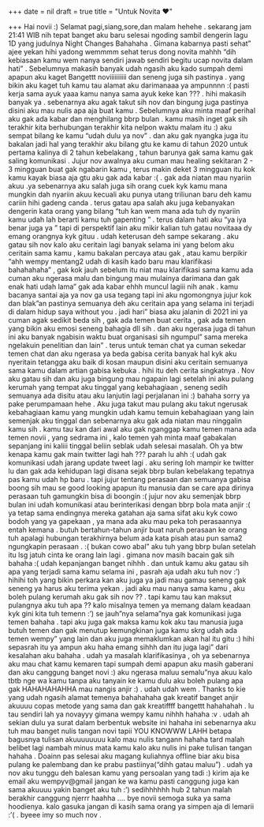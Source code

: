 +++
date = nil
draft = true
title = "Untuk Novita ♥"

+++
Hai novii :) Selamat pagi,siang,sore,dan malam hehehe . sekarang jam 21:41 WIB nih tepat banget aku baru selesai ngoding sambil dengerin lagu 1D yang judulnya Night Changes Bahahaha . Gimana kabarnya pasti sehat” ajee yekan hihi yadong wemmmm sehat terus dong novita mahhh “dih kebiasaan kamu wem nanya sendiri jawab sendiri begitu ucap novita dalam hati” . Sebelumnya makasih banyak udah ngasih aku kado sumpah demi apapun aku kaget Bangettt noviiiiiiiiii dan seneng juga sih pastinya . yang bikin aku kaget tuh kamu tau alamat aku darimanaaa ya ampunnnn :( pasti kerja sama ayuk yaaa kamu nanya sama ayuk keke kan ??? . hihi makasih banyak ya . sebenarnya aku agak takut sih nov dan bingung juga pastinya disini aku mau nulis apa aja buat kamu . Sebelumnya aku minta maaf perihal aku gak ada kabar dan menghilang bbrp bulan . kamu masih inget gak sih terakhir kita berhubungan terakhir kita nelpon waktu malam itu :) aku sempat bilang ke kamu “udah dulu ya nov” . dan aku gak nyangka juga itu bakalan jadi hal yang terakhir aku bilang gtu ke kamu di tahun 2020 untuk pertama kalinya di 2 tahun kebelakang , tahun barunya gak sama kamu gak saling komunikasi . Jujur nov awalnya aku cuman mau healing sekitaran 2 - 3 mingguan buat gak ngabarin kamu , terus makin deket 3 mingguan itu kok kamu kayak biasa aja gtu aku gak ada kabar :( . gak ada niatan mau nyariin akuu .ya sebenarnya aku salah juga sih orang cuek kyk kamu mana mungkin dah nyariin akuu kecuali aku punya utang triliunan baru deh kamu cariin hihi gadeng canda . terus gatau apa salah aku juga kebanyakan dengerin kata orang yang bilang “tuh kan wem mana ada tuh dy nyariin kamu udah lah berarti kamu tuh gapenting ” . terus dalam hati aku “ya iya benar juga ya ” tapi di perspektif lain aku mikir kalian tuh gatau novitaaa dy emang orangnya kyk gituu . udah keterusan deh sampe sekarang . aku gatau sih nov kalo aku ceritain lagi banyak selama ini yang belom aku ceritain sama kamu , kamu bakalan percaya atau gak , atau kamu berpikir “ahh wempy mentang2 udah di kasih kado baru mau klarifikasi bahahahaha” , gak kok jauh sebelum itu niat mau klarifikasi sama kamu ada cuman aku ngerasa malu dan bingung mau mulainya darimana dan gak enak hati udah lama” gak ada kabar ehhh muncul lagiii nih anak . kamu bacanya santai aja ya nov ga usa tegang tapi ini aku ngomongnya jujur kok dan blak”an pastinya semuanya deh aku ceritain apa yang selama ini terjadi di dalam hidup saya without you . jadi hari” biasa aku jalanin di 2021 ini ya cuman agak sedikit beda sih , gak ada temen buat cerita , gak ada temen yang bikin aku emosi seneng bahagia dll sih . dan aku ngerasa juga di tahun ini aku banyak ngabisin waktu buat organisasi sih ngumpul” sama mereka ngelakuin penelitian dan lain” . terus untuk teman chat ya cuman sekedar temen chat dan aku ngerasa ya beda gabisa cerita banyak hal kyk aku nyeritain tetangga aku baik di kosan maupun disini aku ceritain semuanya sama kamu dalam artian gabisa kebuka . hihi itu deh cerita singkatnya . Nov aku gatau sih dan aku juga bingung mau ngapain lagi setelah ini aku pulang kerumah yang tempat aku tinggal yang kebahagiaan , seneng sedih semuanya ada disitu atau aku lanjutin lagi perjalanan ini :) bahaha sorry ya pake perumpamaan hehe . Aku juga takut mau pulang aku takut ngerusak kebahagiaan kamu yang mungkin udah kamu temuin kebahagiaan yang lain semenjak aku tinggal dan sebenarnya aku gak ada niatan mau ninggalin kamu sih . kamu tau kan dari awal aku gak nganggap kamu temen mana ada temen novii , yang sedrama ini , kalo temen yah minta maaf gabakalan sepanjang ini kaliii tinggal beliin seblak udah selesai masalah. Oh ya btw kenapa kamu gak main twitter lagi hah ??? parah lu ahh :( udah gak komunikasi udah jarang update tweet lagi . aku sering loh mampir ke twitter lu dan gak ada kehidupan lagi disana sejak bbrp bulan kebelakang tepatnya pas kamu udah hp baru . tapi jujur tentang perasaan dan semuanya gabisa boong sih mau se good looking apapun itu manusia dan se care apa dirinya perasaan tuh gamungkin bisa di boongin :( jujur nov aku semenjak bbrp bulan ini udah komunikasi atau berinterikasi dengan bbrp bola mata anjir :( ya tetap sama endingnya mereka gatahan aja sama sifat aku kyk cowo bodoh yang ya gapekaan , ya mana ada aku mau peka toh perasaannya entah kemana . butuh bertahun-tahun anjir buat naruh perasaan ke orang tuh apalagi hubungan terakhirnya belum ada kata pisah atau pun sama2 ngungkapin perasaan . :( bukan cowo abal” aku tuh yang bbrp bulan setelah itu lsg jatuh cinta ke orang lain lagi . gimana nov masih bacain gak sih bahaha :( udah kepanjangan banget nihhh . dan untuk kamu aku gatau sih apa yang terjadi sama kamu selama ini , pasrah aja udah aku tuh nov :’) hihihi toh yang bikin perkara kan aku juga ya jadi mau gamau seneng gak seneng ya harus aku terima yekan . jadi aku mau nanya sama kamu , aku boleh pulang kerumah aku gak sih nov ?? . tapi kamu tau kan maksut pulangnya aku tuh apa ?? kalo misalnya temen ya memang dalam keadaan kyk gini kita tuh temenn :’) se jauh”nya selama”nya gak komunikasi juga temen bahaha . tapi aku juga gak maksa kamu kok aku tau manusia juga butuh temen dan gak menutup kemungkinan juga kamu skrg udah ada temen wempy” yang lain dan aku juga memaklumkan akan hal itu gitu :) hihi sepasrah itu ya ampun aku haha emang sihhh dan itu juga lagi” dari kesalahan aku bahaha . udah ya masalah klarifikasinya , oh ya sebenarnya aku mau chat kamu kemaren tapi sumpah demi apapun aku masih gaberani dan aku canggung banget novi :) aku ngerasa maluu semalu”nya akuu kalo tbtb nge wa kamu tanpa aku tanyain ke kamu dulu aku boleh pulang apa gak HAHAHAHAHHA mau nangis anjir :) . udah udah wem . Thanks to kie yang udah ngasih alamat temenya bahahahaha gak kreatif banget anjir akuuuu copas metode yang sama dan gak kreatiffff bangettt hahahahah . lu tau sendiri lah ya novayyy gimana wempy kamu nihhh hahaha :v . udah ah sekian dulu ya surat dalam berbentuk website ini hahaha ini sebenarnya aku tuh mau banget nulis tangan novi tapii YOU KNOWWW LAHH betapa bagusnya tulisan akuuuuuuuu kalo mau nulis tangann hahaha tard malah belibet lagi nambah minus mata kamu kalo aku nulis ini pake tulisan tangan hahaha . Doainn pas selesai aku magang kuliahnya offline biar aku bisa pulang ke palembang dan ke prabu pastiinya(“dihh gatau maluu”) . udah ya nov aku tunggu deh balesan kamu yang persoalan yang tadi :) kirim aja ke email aku wempyv@gmail jangan ke wa kamu pasti canggung juga kan sama akuuuu yakin banget aku tuh :’) sedihhhhhh hub 2 tahun malah berakhir canggung njerrr haahha …. bye novii semoga suka ya sama hoodienya. kalo gasuka jangan di kasih sama orang ya simpen aja di lemarii :’( . byeee imy so much nov .